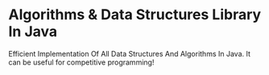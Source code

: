 # Algorithms & Data Structures Library In Java
Efficient Implementation Of All Data Structures And Algorithms In Java.
It can be useful for competitive programming!
